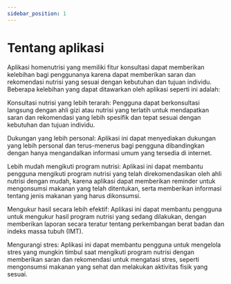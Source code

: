 ```yaml
---
sidebar_position: 1
---
```


# Tentang aplikasi

Aplikasi homenutrisi yang memiliki fitur konsultasi dapat memberikan kelebihan bagi penggunanya karena dapat memberikan saran dan rekomendasi nutrisi yang sesuai dengan kebutuhan dan tujuan individu. Beberapa kelebihan yang dapat ditawarkan oleh aplikasi seperti ini adalah:

Konsultasi nutrisi yang lebih terarah: Pengguna dapat berkonsultasi langsung dengan ahli gizi atau nutrisi yang terlatih untuk mendapatkan saran dan rekomendasi yang lebih spesifik dan tepat sesuai dengan kebutuhan dan tujuan individu.

Dukungan yang lebih personal: Aplikasi ini dapat menyediakan dukungan yang lebih personal dan terus-menerus bagi pengguna dibandingkan dengan hanya mengandalkan informasi umum yang tersedia di internet.

Lebih mudah mengikuti program nutrisi: Aplikasi ini dapat membantu pengguna mengikuti program nutrisi yang telah direkomendasikan oleh ahli nutrisi dengan mudah, karena aplikasi dapat memberikan reminder untuk mengonsumsi makanan yang telah ditentukan, serta memberikan informasi tentang jenis makanan yang harus dikonsumsi.

Mengukur hasil secara lebih efektif: Aplikasi ini dapat membantu pengguna untuk mengukur hasil program nutrisi yang sedang dilakukan, dengan memberikan laporan secara teratur tentang perkembangan berat badan dan indeks massa tubuh (IMT).

Mengurangi stres: Aplikasi ini dapat membantu pengguna untuk mengelola stres yang mungkin timbul saat mengikuti program nutrisi dengan memberikan saran dan rekomendasi untuk mengatasi stres, seperti mengonsumsi makanan yang sehat dan melakukan aktivitas fisik yang sesuai.